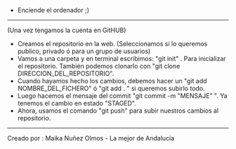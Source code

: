 - Enciende el ordenador ;)

---------------------------
(Una vez tengamos la cuenta en GitHUB)
- Creamos el repositorio en la web. (Seleccionamos si lo queremos publico, privado ó para un grupo de usuarios)
- Vamos a una carpeta y en terminal escribimos: "git init" . 
  Para inicializar el repositorio. También podemos clonarlo con "git clone DIRECCION_DEL_REPOSITORIO".
- Cuando hayamos hecho los cambios, debemos hacer un "git add NOMBRE_DEL_FICHERO" ó "git add . " si queremos subirlo todo.
- Luego hacemos el mensaje del commit "git commit -m "MENSAJE" ". Ya tenemos el cambio en estado "STAGED".
- Ahora, usamos el comando "git push" para subir nuestros cambios al repositorio.
------------------------------
Creado por : Maika Nuñez Olmos - La mejor de Andalucía